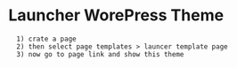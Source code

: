 # Launcher WorePress Theme
      1) crate a page
      2) then select page templates > launcer template page
      3) now go to page link and show this theme
